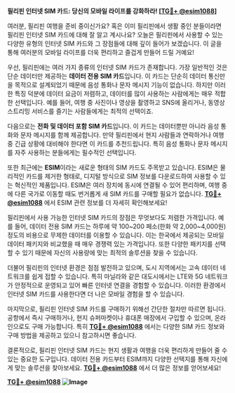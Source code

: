 **필리핀 인터넷 SIM 카드: 당신의 모바일 라이프를 강화하라! [[TG💪+ @esim1088](https://t.me/s/esim1088)]**

여러분, 필리핀 여행을 준비 중이신가요? 혹은 이미 필리핀에서 생활 중인 분들이라면 필리핀 인터넷 SIM 카드에 대해 잘 알고 계시나요? 오늘은 필리핀에서 사용할 수 있는 다양한 유형의 인터넷 SIM 카드와 그 장점들에 대해 깊이 들어가 보겠습니다. 이 글을 통해 여러분의 모바일 라이프를 더욱 편리하고 즐겁게 만들어 드릴 거예요!

우선, 필리핀에는 여러 가지 종류의 인터넷 SIM 카드가 존재합니다. 가장 일반적인 것은 단순 데이터만 제공하는 **데이터 전용 SIM 카드**입니다. 이 카드는 단순히 데이터 통신만을 목적으로 설계되었기 때문에 음성 통화나 문자 메시지 기능이 없습니다. 하지만 이러한 특징 덕분에 데이터 요금이 저렴하고, 데이터를 많이 사용하는 사람에게는 매우 적합한 선택입니다. 예를 들어, 여행 중 사진이나 영상을 촬영하고 SNS에 올리거나, 동영상 스트리밍 서비스를 즐기는 사람들에게는 최적의 선택이죠.

다음으로는 **전화 및 데이터 포함 SIM 카드**입니다. 이 카드는 데이터뿐만 아니라 음성 통화와 문자 메시지를 함께 제공합니다. 만약 필리핀에서 현지 사람들과 연락하거나 여행 중 긴급 상황에 대비해야 한다면 이 카드를 추천드립니다. 특히 음성 통화나 문자 메시지를 자주 사용하는 분들에게는 필수적인 선택입니다.

또한 최근에는 **ESIM**이라는 새로운 형태의 SIM 카드도 주목받고 있습니다. ESIM은 물리적인 카드를 제거한 형태로, 디지털 방식으로 SIM 정보를 다운로드하여 사용할 수 있는 혁신적인 제품입니다. ESIM은 여러 장치에 동시에 연결될 수 있어 편리하며, 여행 중에 다른 국가로 이동할 때도 번거롭게 새 SIM 카드를 구매할 필요가 없습니다. **[TG💪+ @esim1088](https://t.me/s/esim1088)** 에서 ESIM 관련 정보를 더 자세히 확인해보세요!

필리핀에서 사용 가능한 인터넷 SIM 카드의 장점은 무엇보다도 저렴한 가격입니다. 예를 들어, 데이터 전용 SIM 카드는 하루에 약 100~200 페소(한화 약 2,000~4,000원) 정도의 비용으로 무제한 데이터를 이용할 수 있습니다. 이는 한국에서 제공되는 모바일 데이터 패키지와 비교했을 때 매우 경쟁력 있는 가격입니다. 또한 다양한 패키지를 선택할 수 있기 때문에 자신의 사용량에 맞는 최적의 솔루션을 찾을 수 있습니다.

더불어 필리핀의 인터넷 환경은 점점 발전하고 있으며, 도시 지역에서는 고속 데이터 네트워크를 쉽게 접할 수 있습니다. 특히 마닐라와 같은 대도시에서는 LTE와 5G 네트워크가 안정적으로 운영되고 있어 빠른 인터넷 연결을 경험할 수 있습니다. 이러한 환경에서 인터넷 SIM 카드를 사용한다면 더 나은 모바일 경험을 할 수 있습니다.

마지막으로, 필리핀 인터넷 SIM 카드를 구매하기 위해선 간단한 절차만 따르면 됩니다. 공항에서 즉시 구매하거나, 현지 슈퍼마켓이나 휴대폰 매장에서 구입할 수 있으며, 온라인으로도 구매 가능합니다. 특히 **[TG💪+ @esim1088](https://t.me/s/esim1088)** 에서는 다양한 SIM 카드 정보와 구매 방법을 제공하고 있으니 참고하시면 좋습니다.

결론적으로, 필리핀 인터넷 SIM 카드는 현지 생활과 여행을 더욱 편리하게 만들어 줄 수 있는 중요한 도구입니다. 데이터 전용 카드부터 ESIM까지 다양한 선택지를 통해 자신에게 맞는 솔루션을 찾아보세요. **[TG💪+ @esim1088](https://t.me/s/esim1088)** 에서 더 많은 정보를 얻어보세요!

**[TG💪+ @esim1088](https://t.me/s/esim1088) ![Image](https://i.postimg.cc/Y0z9fWf4/image.png)**